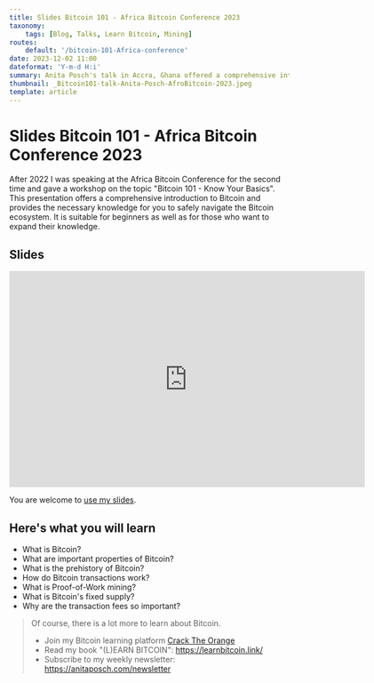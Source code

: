 ```yaml
---
title: Slides Bitcoin 101 - Africa Bitcoin Conference 2023
taxonomy:
    tags: [Blog, Talks, Learn Bitcoin, Mining]
routes:
    default: '/bitcoin-101-Africa-conference'
date: 2023-12-02 11:00
dateformat: 'Y-m-d H:i'
summary: Anita Posch's talk in Accra, Ghana offered a comprehensive introduction to the basics of Bitcoin, incl. its prehistory, transactions, and PoW mining.
thumbnail: _Bitcoin101-talk-Anita-Posch-AfroBitcoin-2023.jpeg
template: article
---
```


# Slides Bitcoin 101 - Africa Bitcoin Conference 2023

After 2022 I was speaking at the Africa Bitcoin Conference for the second time and gave a workshop on the topic "Bitcoin 101 - Know Your Basics". This presentation offers a comprehensive introduction to Bitcoin and provides the necessary knowledge for you to safely navigate the Bitcoin ecosystem. It is suitable for beginners as well as for those who want to expand their knowledge. 

## Slides

<iframe src="https://docs.google.com/presentation/d/e/2PACX-1vTQAyziMkeF9LYkk31VfytrbirB-5083poLudMiJtjuzOD5soeue2LmYEfFpxsDScJCZF4m62x1lhZt/embed?start=false&loop=false&delayms=3000" frameborder="0" width="640" height="389" allowfullscreen="true" mozallowfullscreen="true" webkitallowfullscreen="true"></iframe>

You are welcome to [use my slides](https://docs.google.com/presentation/d/1uV4Pey6xuL5IXZ15yt2_A0Ep-iaFpTUcCAZoUa-Ohi4/edit?usp=sharing).


## Here's what you will learn
* What is Bitcoin?
* What are important properties of Bitcoin?
* What is the prehistory of Bitcoin?
* How do Bitcoin transactions work?
* What is Proof-of-Work mining?
* What is Bitcoin's fixed supply?
* Why are the transaction fees so important?


> Of course, there is a lot more to learn about Bitcoin.
> * Join my Bitcoin learning platform [Crack The Orange](https://cracktheorange.com)
> * Read my book "(L)EARN BITCOIN": https://learnbitcoin.link/
> * Subscribe to my weekly newsletter: https://anitaposch.com/newsletter
